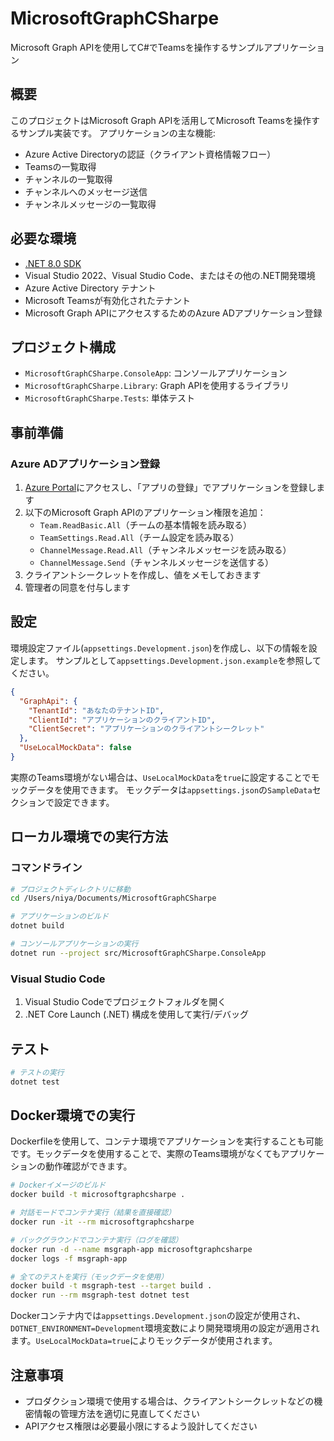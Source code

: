 # MicrosoftGraphCSharpe

Microsoft Graph APIを使用してC#でTeamsを操作するサンプルアプリケーション

## 概要

このプロジェクトはMicrosoft Graph APIを活用してMicrosoft Teamsを操作するサンプル実装です。
アプリケーションの主な機能:

- Azure Active Directoryの認証（クライアント資格情報フロー）
- Teamsの一覧取得
- チャンネルの一覧取得
- チャンネルへのメッセージ送信
- チャンネルメッセージの一覧取得

## 必要な環境

- [.NET 8.0 SDK](https://dotnet.microsoft.com/download/dotnet/8.0)
- Visual Studio 2022、Visual Studio Code、またはその他の.NET開発環境
- Azure Active Directory テナント
- Microsoft Teamsが有効化されたテナント
- Microsoft Graph APIにアクセスするためのAzure ADアプリケーション登録

## プロジェクト構成

- `MicrosoftGraphCSharpe.ConsoleApp`: コンソールアプリケーション
- `MicrosoftGraphCSharpe.Library`: Graph APIを使用するライブラリ
- `MicrosoftGraphCSharpe.Tests`: 単体テスト

## 事前準備

### Azure ADアプリケーション登録

1. [Azure Portal](https://portal.azure.com)にアクセスし、「アプリの登録」でアプリケーションを登録します
2. 以下のMicrosoft Graph APIのアプリケーション権限を追加：
   - `Team.ReadBasic.All`（チームの基本情報を読み取る）
   - `TeamSettings.Read.All`（チーム設定を読み取る）
   - `ChannelMessage.Read.All`（チャンネルメッセージを読み取る）
   - `ChannelMessage.Send`（チャンネルメッセージを送信する）
3. クライアントシークレットを作成し、値をメモしておきます
4. 管理者の同意を付与します

## 設定

環境設定ファイル(`appsettings.Development.json`)を作成し、以下の情報を設定します。
サンプルとして`appsettings.Development.json.example`を参照してください。

```json
{
  "GraphApi": {
    "TenantId": "あなたのテナントID",
    "ClientId": "アプリケーションのクライアントID",
    "ClientSecret": "アプリケーションのクライアントシークレット"
  },
  "UseLocalMockData": false
}
```

実際のTeams環境がない場合は、`UseLocalMockData`を`true`に設定することでモックデータを使用できます。
モックデータは`appsettings.json`の`SampleData`セクションで設定できます。

## ローカル環境での実行方法

### コマンドライン

```bash
# プロジェクトディレクトリに移動
cd /Users/niya/Documents/MicrosoftGraphCSharpe

# アプリケーションのビルド
dotnet build

# コンソールアプリケーションの実行
dotnet run --project src/MicrosoftGraphCSharpe.ConsoleApp
```

### Visual Studio Code

1. Visual Studio Codeでプロジェクトフォルダを開く
2. .NET Core Launch (.NET) 構成を使用して実行/デバッグ

## テスト

```bash
# テストの実行
dotnet test
```

## Docker環境での実行

Dockerfileを使用して、コンテナ環境でアプリケーションを実行することも可能です。モックデータを使用することで、実際のTeams環境がなくてもアプリケーションの動作確認ができます。

```bash
# Dockerイメージのビルド
docker build -t microsoftgraphcsharpe .

# 対話モードでコンテナ実行（結果を直接確認）
docker run -it --rm microsoftgraphcsharpe

# バックグラウンドでコンテナ実行（ログを確認）
docker run -d --name msgraph-app microsoftgraphcsharpe
docker logs -f msgraph-app

# 全てのテストを実行（モックデータを使用）
docker build -t msgraph-test --target build .
docker run --rm msgraph-test dotnet test
```

Dockerコンテナ内では`appsettings.Development.json`の設定が使用され、`DOTNET_ENVIRONMENT=Development`環境変数により開発環境用の設定が適用されます。`UseLocalMockData=true`によりモックデータが使用されます。

## 注意事項

- プロダクション環境で使用する場合は、クライアントシークレットなどの機密情報の管理方法を適切に見直してください
- APIアクセス権限は必要最小限にするよう設計してください
